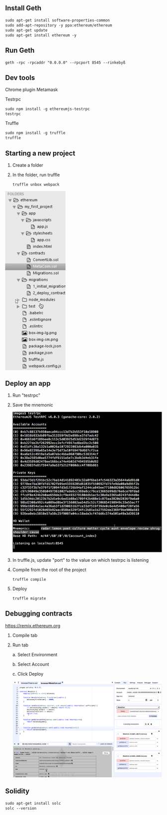 ## Install Geth

    sudo apt-get install software-properties-common 
    sudo add-apt-repository -y ppa:ethereum/ethereum 
    sudo apt-get update 
    sudo apt-get install ethereum -y

## Run Geth

    geth -rpc -rpcaddr "0.0.0.0" --rpcport 8545 --rinkebyß

## Dev tools

Chrome plugin Metamask

Testrpc

    sudo npm install -g ethereumjs-testrpc
    testrpc

Truffle

    sudo npm install -g truffle
    truffle

## Starting a new project
1.  Create a folder
2.  In the folder, run truffle

        truffle unbox webpack

<img src="images/truffle.png" align="center">

## Deploy an app
1.  Run "testrpc"
2.  Save the mnemonic

    <img src ="images/testrpc.png">
3.  In truffle.js, update "port" to the value on which testrpc is listening
4.  Compile from the root of the project

        truffle compile
5.  Deploy

        truffle migrate

## Debugging contracts

   https://remix.ethereum.org

1.  Compile tab
2.  Run tab

    a.  Select Environment

    b.  Select Account

    c.  Click Deploy

    <img src ="images/remix.png">

## Solidity

    sudo apt-get install solc
    solc --version

    
